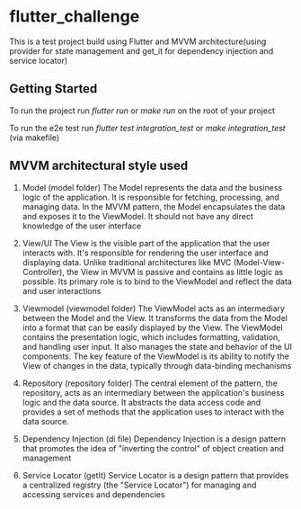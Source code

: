 # flutter_challenge

This is a  test project build using Flutter and MVVM architecture(using provider for state management and get_it for dependency injection and service locator)

## Getting Started
To run the project run *flutter run* or *make run* on the root of your project

To run the e2e test run *flutter test integration_test* or *make integration_test* (via makefile)


## MVVM architectural style used
1. Model (model folder)
The Model represents the data and the business logic of the application. It is responsible for fetching, processing, and managing data. In the MVVM pattern, the Model encapsulates the data and exposes it to the ViewModel. It should not have any direct knowledge of the user interface

2. View/UI 
The View is the visible part of the application that the user interacts with. It's responsible for rendering the user interface and displaying data. Unlike traditional architectures like MVC (Model-View-Controller), the View in MVVM is passive and contains as little logic as possible. Its primary role is to bind to the ViewModel and reflect the data and user interactions

3. Viewmodel (viewmodel folder)
The ViewModel acts as an intermediary between the Model and the View. It transforms the data from the Model into a format that can be easily displayed by the View. The ViewModel contains the presentation logic, which includes formatting, validation, and handling user input. It also manages the state and behavior of the UI components. The key feature of the ViewModel is its ability to notify the View of changes in the data, typically through data-binding mechanisms

4. Repository (repository folder)
 The central element of the pattern, the repository, acts as an intermediary between the application's business logic and the data source. It abstracts the data access code and provides a set of methods that the application uses to interact with the data source. 

5. Dependency Injection (di file)
 Dependency Injection is a design pattern that promotes the idea of "inverting the control" of object creation and management


6. Service Locator (getIt)
Service Locator is a design pattern that provides a centralized registry (the "Service Locator") for managing and accessing services and dependencies




